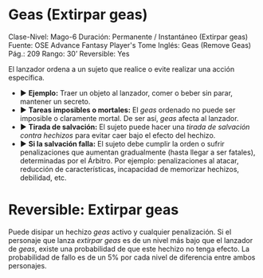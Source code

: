 # Geas (Extirpar geas)

Clase-Nivel: Mago-6
Duración: Permanente / Instantáneo (Extirpar geas)
Fuente: OSE Advance Fantasy Player's Tome
Inglés: Geas (Remove Geas)
Pág.: 209
Rango: 30’
Reversible: Yes

El lanzador ordena a un sujeto que realice o evite realizar una acción específica.

- ▶ **Ejemplo:** Traer un objeto al lanzador, comer o beber sin parar, mantener un secreto.
- ▶ **Tareas imposibles o mortales:** El *geas* ordenado no puede ser imposible o claramente mortal. De ser así, *geas* afecta al lanzador.
- ▶ **Tirada de salvación:** El sujeto puede hacer una *tirada de salvación contra hechizos* para evitar caer bajo el efecto del hechizo.
- ▶ **Si la salvación falla:** El sujeto debe cumplir la orden o sufrir penalizaciones que aumentan gradualmente (hasta llegar a ser fatales), determinadas por el Árbitro. Por ejemplo: penalizaciones al atacar, reducción de características, incapacidad de memorizar hechizos, debilidad, etc.

# Reversible: Extirpar geas

Puede disipar un hechizo *geas* activo y cualquier penalización. Si el personaje que lanza *extirpar geas* es de un nivel más bajo que el lanzador de *geas*, existe una probabilidad de que este hechizo no tenga efecto. La probabilidad de fallo es de un 5% por cada nivel de diferencia entre ambos personajes.
